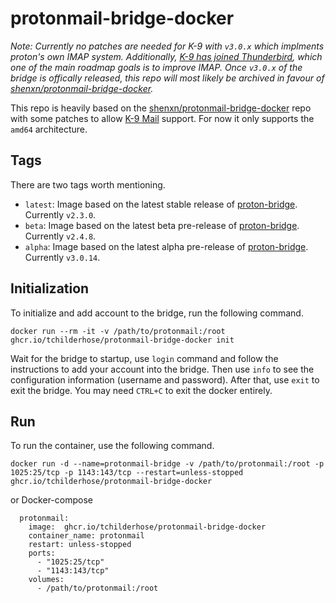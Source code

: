# protonmail-bridge-docker

*Note: Currently no patches are needed for K-9 with `v3.0.x` which implments proton's own IMAP system. Additionally, [K-9 has joined Thunderbird](https://k9mail.app/2022/06/13/K-9-Mail-and-Thunderbird.html), which one of the main roadmap goals is to improve IMAP. Once `v3.0.x` of the bridge is offically released, this repo will most likely be archived in favour of [shenxn/protonmail-bridge-docker](https://github.com/shenxn/protonmail-bridge-docker).*

This repo is heavily based on the [shenxn/protonmail-bridge-docker](https://github.com/shenxn/protonmail-bridge-docker) repo with some patches to allow [K-9 Mail](https://github.com/k9mail/k-9) support. For now it only supports the `amd64` architecture.


## Tags

There are two tags worth mentioning.
 - `latest`: Image based on the latest stable release of [proton-bridge](https://github.com/ProtonMail/proton-bridge). Currently `v2.3.0`.
 - `beta`: Image based on the latest beta pre-release of [proton-bridge](https://github.com/ProtonMail/proton-bridge). Currently `v2.4.8`.
 - `alpha`: Image based on the latest alpha pre-release of [proton-bridge](https://github.com/ProtonMail/proton-bridge). Currently `v3.0.14`.

## Initialization

To initialize and add account to the bridge, run the following command.

```
docker run --rm -it -v /path/to/protonmail:/root ghcr.io/tchilderhose/protonmail-bridge-docker init
```

Wait for the bridge to startup, use `login` command and follow the instructions to add your account into the bridge. Then use `info` to see the configuration information (username and password). After that, use `exit` to exit the bridge. You may need `CTRL+C` to exit the docker entirely.

## Run

To run the container, use the following command.

```
docker run -d --name=protonmail-bridge -v /path/to/protonmail:/root -p 1025:25/tcp -p 1143:143/tcp --restart=unless-stopped ghcr.io/tchilderhose/protonmail-bridge-docker
```

or Docker-compose

```
  protonmail:
    image:  ghcr.io/tchilderhose/protonmail-bridge-docker
    container_name: protonmail
    restart: unless-stopped
    ports:
      - "1025:25/tcp"
      - "1143:143/tcp"
    volumes:
      - /path/to/protonmail:/root
```
